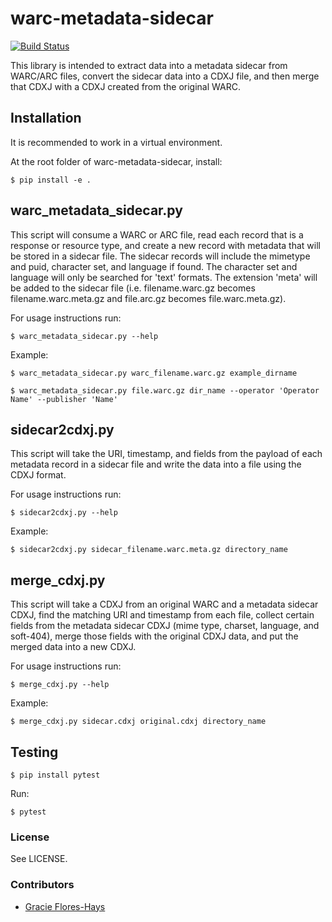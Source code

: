 # warc-metadata-sidecar

[![Build Status](https://github.com/unt-libraries/warc-metadata-sidecar/actions/workflows/test.yml/badge.svg?branch=main)](https://github.com/unt-libraries/warc-metadata-sidecar/actions)

This library is intended to extract data into a metadata sidecar from WARC/ARC files, convert the
sidecar data into a CDXJ file, and then merge that CDXJ with a CDXJ created from the original WARC.

## Installation

It is recommended to work in a virtual environment.

At the root folder of warc-metadata-sidecar, install:

    $ pip install -e .

## warc_metadata_sidecar.py

This script will consume a WARC or ARC file, read each record that is a response or resource type,
and create a new record with metadata that will be stored in a sidecar file. The sidecar records
will include the mimetype and puid, character set, and language if found. The character set and
language will only be searched for 'text' formats. The extension 'meta' will be added to the
sidecar file
(i.e. filename.warc.gz becomes filename.warc.meta.gz and file.arc.gz becomes file.warc.meta.gz).

For usage instructions run:

    $ warc_metadata_sidecar.py --help

Example:

    $ warc_metadata_sidecar.py warc_filename.warc.gz example_dirname

    $ warc_metadata_sidecar.py file.warc.gz dir_name --operator 'Operator Name' --publisher 'Name'

## sidecar2cdxj.py

This script will take the URI, timestamp, and fields from the payload of each metadata record in a
sidecar file and write the data into a file using the CDXJ format.

For usage instructions run:

    $ sidecar2cdxj.py --help

Example:

    $ sidecar2cdxj.py sidecar_filename.warc.meta.gz directory_name

## merge_cdxj.py

This script will take a CDXJ from an original WARC and a metadata sidecar CDXJ, find the matching URI and
timestamp from each file, collect certain fields from the metadata sidecar CDXJ (mime type,
charset, language, and soft-404), merge those fields with the original CDXJ data, and put the
merged data into a new CDXJ.

For usage instructions run:

    $ merge_cdxj.py --help

Example:

    $ merge_cdxj.py sidecar.cdxj original.cdxj directory_name

## Testing

    $ pip install pytest

Run:

    $ pytest

### License

See LICENSE.

### Contributors

- [Gracie Flores-Hays](https://github.com/gracieflores)